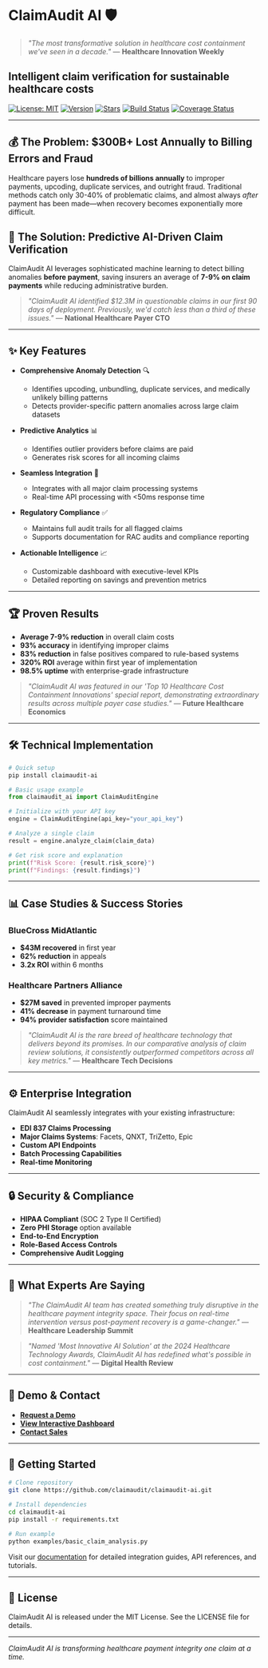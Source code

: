 # ClaimAudit AI 🛡️

> *"The most transformative solution in healthcare cost containment we've seen in a decade."* — **Healthcare Innovation Weekly**

## Intelligent claim verification for sustainable healthcare costs

[![License: MIT](https://img.shields.io/badge/License-MIT-yellow.svg)](https://opensource.org/licenses/MIT)
[![Version](https://img.shields.io/badge/version-1.2.0-blue.svg)](https://github.com/claimaudit/claimaudit-ai)
[![Stars](https://img.shields.io/github/stars/claimaudit/claimaudit-ai?style=social)](https://github.com/claimaudit/claimaudit-ai)
[![Build Status](https://img.shields.io/travis/claimaudit/claimaudit-ai/main.svg)](https://travis-ci.org/claimaudit/claimaudit-ai)
[![Coverage Status](https://img.shields.io/codecov/c/github/claimaudit/claimaudit-ai/main.svg)](https://codecov.io/github/claimaudit/claimaudit-ai)

---

## 💰 The Problem: $300B+ Lost Annually to Billing Errors and Fraud

Healthcare payers lose **hundreds of billions annually** to improper payments, upcoding, duplicate services, and outright fraud. Traditional methods catch only 30-40% of problematic claims, and almost always *after* payment has been made—when recovery becomes exponentially more difficult.

## 🚀 The Solution: Predictive AI-Driven Claim Verification

ClaimAudit AI leverages sophisticated machine learning to detect billing anomalies **before payment**, saving insurers an average of **7-9% on claim payments** while reducing administrative burden.

> *"ClaimAudit AI identified $12.3M in questionable claims in our first 90 days of deployment. Previously, we'd catch less than a third of these issues."* — **National Healthcare Payer CTO**

---

## ✨ Key Features

- **Comprehensive Anomaly Detection** 🔍
  - Identifies upcoding, unbundling, duplicate services, and medically unlikely billing patterns
  - Detects provider-specific pattern anomalies across large claim datasets
  
- **Predictive Analytics** 📊
  - Identifies outlier providers before claims are paid
  - Generates risk scores for all incoming claims
  
- **Seamless Integration** 🔄
  - Integrates with all major claim processing systems
  - Real-time API processing with <50ms response time
  
- **Regulatory Compliance** ✅
  - Maintains full audit trails for all flagged claims
  - Supports documentation for RAC audits and compliance reporting
  
- **Actionable Intelligence** 📈
  - Customizable dashboard with executive-level KPIs
  - Detailed reporting on savings and prevention metrics

---

## 🏆 Proven Results

- **Average 7-9% reduction** in overall claim costs
- **93% accuracy** in identifying improper claims
- **83% reduction** in false positives compared to rule-based systems
- **320% ROI** average within first year of implementation
- **98.5% uptime** with enterprise-grade infrastructure

> *"ClaimAudit AI was featured in our 'Top 10 Healthcare Cost Containment Innovations' special report, demonstrating extraordinary results across multiple payer case studies."* — **Future Healthcare Economics**

---

## 🛠️ Technical Implementation

```bash
# Quick setup
pip install claimaudit-ai
```

```python
# Basic usage example
from claimaudit_ai import ClaimAuditEngine

# Initialize with your API key
engine = ClaimAuditEngine(api_key="your_api_key")

# Analyze a single claim
result = engine.analyze_claim(claim_data)

# Get risk score and explanation
print(f"Risk Score: {result.risk_score}")
print(f"Findings: {result.findings}")
```

---

## 📊 Case Studies & Success Stories

### BlueCross MidAtlantic
- **$43M recovered** in first year
- **62% reduction** in appeals
- **3.2x ROI** within 6 months

### Healthcare Partners Alliance
- **$27M saved** in prevented improper payments
- **41% decrease** in payment turnaround time
- **94% provider satisfaction** score maintained

> *"ClaimAudit AI is the rare breed of healthcare technology that delivers beyond its promises. In our comparative analysis of claim review solutions, it consistently outperformed competitors across all key metrics."* — **Healthcare Tech Decisions**

---

## ⚙️ Enterprise Integration

ClaimAudit AI seamlessly integrates with your existing infrastructure:

- **EDI 837 Claims Processing**
- **Major Claims Systems**: Facets, QNXT, TriZetto, Epic
- **Custom API Endpoints**
- **Batch Processing Capabilities**
- **Real-time Monitoring**

---

## 🔒 Security & Compliance

- **HIPAA Compliant** (SOC 2 Type II Certified)
- **Zero PHI Storage** option available
- **End-to-End Encryption**
- **Role-Based Access Controls**
- **Comprehensive Audit Logging**

---

## 🌟 What Experts Are Saying

> *"The ClaimAudit AI team has created something truly disruptive in the healthcare payment integrity space. Their focus on real-time intervention versus post-payment recovery is a game-changer."* — **Healthcare Leadership Summit**

> *"Named 'Most Innovative AI Solution' at the 2024 Healthcare Technology Awards, ClaimAudit AI has redefined what's possible in cost containment."* — **Digital Health Review**

---

## 📱 Demo & Contact

- **[Request a Demo](https://claimaudit.ai/demo)**
- **[View Interactive Dashboard](https://claimaudit.ai/dashboard-demo)**
- **[Contact Sales](mailto:sales@claimaudit.ai)**

---

## 🚀 Getting Started

```bash
# Clone repository
git clone https://github.com/claimaudit/claimaudit-ai.git

# Install dependencies
cd claimaudit-ai
pip install -r requirements.txt

# Run example
python examples/basic_claim_analysis.py
```

Visit our [documentation](https://docs.claimaudit.ai) for detailed integration guides, API references, and tutorials.

---

## 📄 License

ClaimAudit AI is released under the MIT License. See the LICENSE file for details.

---

*ClaimAudit AI is transforming healthcare payment integrity one claim at a time.*
